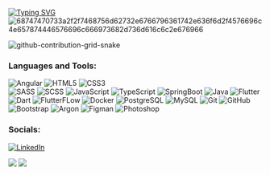 [![Typing SVG](https://readme-typing-svg.demolab.com?font=Fira+Code&pause=1000&color=1E00F7&width=720&lines=Hi%2C+I'm+Cris.++I+am+currently+working+as+Front-End+Developer)](https://git.io/typing-svg)
![68747470733a2f2f7468756d62732e6766796361742e636f6d2f4576696c4e657874446576696c666973682d736d616c6c2e676966](https://user-images.githubusercontent.com/89845641/220167426-0c5f630e-6d56-4617-9775-71c2bd025b4f.gif)


![github-contribution-grid-snake](https://user-images.githubusercontent.com/89845641/218791674-c52db856-24d2-429f-8867-170c365730d1.svg)

 ### Languages and Tools:

  ![Angular](https://img.shields.io/badge/Angular-%23CB3837.svg?style=for-the-badge&logo=angular&logoColor=white)
  ![HTML5](https://img.shields.io/badge/html5-%23E34F26.svg?style=for-the-badge&logo=html5&logoColor=white) 
  ![CSS3](https://img.shields.io/badge/css3-%231572B6.svg?style=for-the-badge&logo=css3&logoColor=white)  
  ![SASS](https://img.shields.io/badge/SASS-hotpink.svg?style=for-the-badge&logo=SASS&logoColor=white) 
  ![SCSS](https://img.shields.io/badge/SCSS-hotpink.svg?style=for-the-badge&logo=SCSS&logoColor=white) 
  ![JavaScript](https://img.shields.io/badge/javascript-%23323330.svg?style=for-the-badge&logo=javascript&logoColor=%23F7DF1E) 
  ![TypeScript](https://img.shields.io/badge/typescript-%231572B6.svg?style=for-the-badge&logo=typescript&logoColor=white) 
  ![SpringBoot](https://img.shields.io/badge/SpringBoot-%234ea94b.svg?style=for-the-badge&logo=springboot&logoColor=white)
  ![Java](https://img.shields.io/badge/java-%23323330.svg?style=for-the-badge&logo=java&logoColor=%23F7DF1E) 
  ![Flutter](https://img.shields.io/badge/flutter-%23563D7C.svg?style=for-the-badge&logo=flutter&logoColor=white)
  ![Dart](https://img.shields.io/badge/dart-%2320232a.svg?style=for-the-badge&logo=dart&logoColor=%2361DAFB)
  ![FlutterFLow](https://img.shields.io/badge/flutterflow-%23563D7C.svg?style=for-the-badge&logo=flutterflow&logoColor=white)
  ![Docker](https://img.shields.io/badge/Docker-%2300C4CC.svg?style=for-the-badge&logo=Docker&logoColor=white) 
  ![PostgreSQL](https://img.shields.io/badge/postgresql-%23323330.svg?style=for-the-badge&logo=postgresql&logoColor=%23F7DF1E) 
  ![MySQL](https://img.shields.io/badge/mysql-%23323330.svg?style=for-the-badge&logo=mysql&logoColor=%23F7DF1E) 
  ![Git](https://img.shields.io/badge/git-%2320232a.svg?style=for-the-badge&logo=git&logoColor=%2361DAFB) 
  ![GitHub](https://img.shields.io/badge/github-%2320232a.svg?style=for-the-badge&logo=github&logoColor=%2361DAFB) 
  ![Bootstrap](https://img.shields.io/badge/bootstrap-%23563D7C.svg?style=for-the-badge&logo=bootstrap&logoColor=white) 
  ![Argon](https://img.shields.io/badge/argon-%23563D7C.svg?style=for-the-badge&logo=argon&logoColor=white)
  ![Figman](https://img.shields.io/badge/figman-%2320232a.svg?style=for-the-badge&logo=figman&logoColor=%2361DAFB) 
  ![Photoshop](https://img.shields.io/badge/photoshop-%2320232a.svg?style=for-the-badge&logo=photoshop&logoColor=%2361DAFB) 




### Socials:
[![LinkedIn](https://img.shields.io/badge/-LinkedIn-090909?style=for-the-badge&logo=linkedin&logoColor=007BB6)](https://www.linkedin.com/in/cristian-lara-arcos-0475572a6/)



![](https://github-profile-summary-cards.vercel.app/api/cards/stats?username=CrisLara-Dev&theme=github_dark) 
![](https://komarev.com/ghpvc/?username=CrisLara-Dev)
